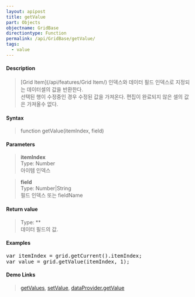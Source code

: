 ```yaml
---
layout: apipost
title: getValue
part: Objects
objectname: GridBase
directiontype: Function
permalink: /api/GridBase/getValue/
tags:
  - value
---
```



#### Description

> [Grid Item](/api/features/Grid Item/) 인덱스와 데이터 필드 인덱스로 지정되는 데이터셀의 값을 반환한다.  
> 선택된 행이 수정중인 경우 수정된 값을 가져온다. 편집이 완료되지 않은 셀의 값은 가져올수 없다.  

#### Syntax

> function getValue(itemIndex, field)  

#### Parameters

> **itemIndex**  
> Type: Number  
> 아이템 인덱스  

> **field**  
> Type: Number\|String  
> 필드 인덱스 또는 fieldName  

#### Return value

> Type: **  
> 데이터 필드의 값.  

#### Examples 

<pre class="prettyprint">
var itemIndex = grid.getCurrent().itemIndex;
var value = grid.getValue(itemIndex, 1);
</pre>

#### Demo Links
> [getValues](/api/GridView/getValues), [setValue](/api/GridBase/setValue), [dataProvider.getValue](/api/LocalDataProvider/getValue/)